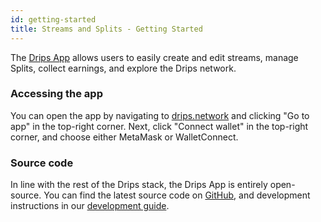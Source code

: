 ```yaml
---
id: getting-started
title: Streams and Splits - Getting Started
---
```


The <a href="https://drips.network/" target="_blank">Drips App</a> allows users to easily create and edit streams, manage Splits, collect earnings, and explore the Drips network.

### Accessing the app

You can open the app by navigating to <a href="https://drips.network/" target="_blank">drips.network</a> and clicking "Go to app" in the top-right corner. Next, click "Connect wallet" in the top-right corner, and choose either MetaMask or WalletConnect.

### Source code

In line with the rest of the Drips stack, the Drips App is entirely open-source. You can find the latest source code on <a href="https://github.com/radicle-dev/drips-app-v2" target="_blank">GitHub</a>, and development instructions in our <a href="https://github.com/radicle-dev/drips-app-v2/blob/main/docs/DEVELOPMENT.md" target="_blank">development guide</a>.
